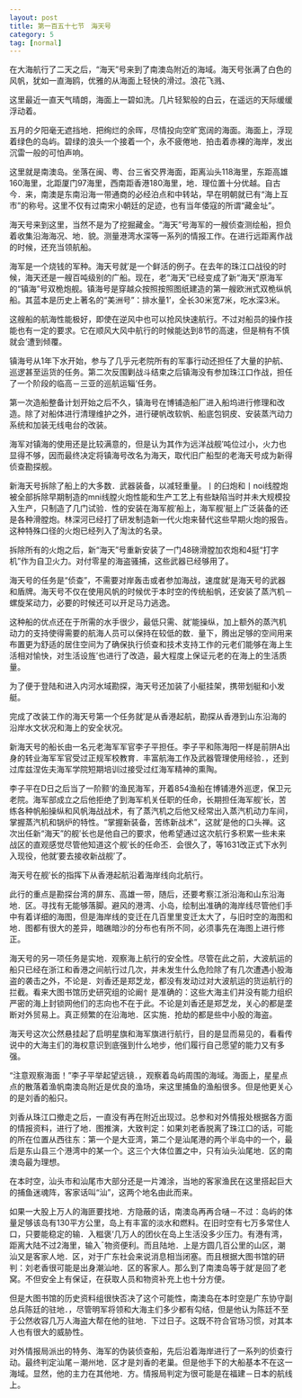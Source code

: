 ```yaml
---
layout: post
title: 第一百五十七节　海天号
category: 5
tag: [normal]
---
```


在大海航行了二天之后，“海天”号来到了南澳岛附近的海域。海天号张满了白色的风帆，犹如一直海鸥，优雅的从海面上轻快的滑过。浪花飞溅、

这里最近一直天气晴朗，海面上一碧如洗。几片轻絮般的白云，在遥远的天际缓缓浮动着。

五月的夕阳毫无遮挡地．把绚烂的余晖，尽情投向空旷宽阔的海面。海面上，浮现着绿色的岛屿。碧绿的浪头一个接着一个，永不疲倦地．拍击着赤裸的海岸，发出沉雷一般的可怕声响。

这里就是南澳岛。坐落在闽、粤、台三省交界海面，距离汕头118海里，东距高雄160海里，北距厦门97海里，西南距香港180海里，地．理位置十分优越。自古今．来，南澳是东南沿海一带通商的必经泊点和中转站，早在明朝就已有“海上互市”的称号。这里不仅有过南宋小朝廷的足迹，也有当年倭寇的所谓“藏金址”。

海天号来到这里，当然不是为了挖掘藏金。“海天”号海军的一艘侦查测绘船，担负着收集沿海海况、地．貌。测量港湾水深等一系列的情报工作。在进行远距离作战的时候，还充当领航船。

海军是一个烧钱的军种。海天号就′是一个鲜活的例子。在去年的珠江口战役的时候，海天还是一艘百吨级别的广船。现在，老“海天”已经变成了新“海天”原海军的“镇海”号双桅炮舰。镇海号是穿越众按照按照图纸建造的第一艘欧洲式双桅纵帆船。其蓝本是历史上著名的“美洲号”：排水量1’，全长30米宽7米，吃水深3米。

这艘船的航海性能极好，即使在逆风中也可以抢风快速航行。不过对船员的操作技能也有一定的要求。它在顺风大风中航行的时候能达到8节的高速，但是稍有不慎就会‘遭到倾覆。

镇海号从1年下水开始，参与了几乎元老院所有的军事行动还担任了大量的护航、巡逻甚至运货的任务。第二次反围剿战斗结束之后镇海没有参加珠江口作战，担任了一个阶段的临高－三亚的巡航运辎‘任务。

第一次造船整备计划开始之后不久，镇海号在博铺造船厂进入船坞进行修理和改造。除了对船体进行清理维护之外，进行硬帆改软帆、船底包铜皮、安装蒸汽动力系统和加装无线电台的改装。

海军对镇海的使用还是比较满意的，但是认为其作为远洋战舰′吨位过小，火力也显得不够，因而最终决定将镇海号改名为海天，取代旧广船型的老海天号成为新得侦查勘探舰。

新海天号拆除了船上的大多数．武器装备，以减轻重量。丨的臼炮和丨noi线膛炮被全部拆除早期制造的mni线膛火炮性能和生产工艺上有些缺陷当时并未大规模投入生产，只制造了几门试验．性的安装在海军舰′船上，海军舰′艇上广泛装备的还是各种滑膛炮。林深河已经打了研发制造新一代火炮来替代这些早期火炮的报告。这种特殊口径的火炮已经列入了淘汰的名录。

拆除所有的火炮之后，新“海天”号重新安装了一门48磅滑膛加农炮和4挺“打字机”作为自卫火力。对付零星的海盗骚捕，这些武器已经够用了。

海天号的任务是“侦查”，不需要对岸轰击或者参加海战，速度就′是海天号的武器和盾牌。海天号不仅在使用风帆的时候优于本时空的传统船帆，还安装了蒸汽机－螺旋桨动力，必要的时候还可以开足马力逃逸。

这种船的优点还在于所需的水手很少，最低只需、就′能操纵，加上额外的蒸汽机动力的支持使得需要的航海人员可以保持在较低的数．量下，腾出足够的空间用来布置更为舒适的居住空间为了确保执行侦查和技术支持工作的元老们能够在海上生活相对愉快，对生活设旌’也进行了改造，最大程度上保证元老的在海上的生活质量。

为了便于登陆和进入内河水域勘探，海天号还加装了小艇挂架，携带划艇和小发艇。

完成了改装工作的海天号第一个任务就′是从香港起航，勘探从香港到山东沿海的沿岸水文状况和海上的安全状况。

新海天号的船长由一名元老海军军官李子平担任。李子平和陈海阳一样是前阱A出身的转业海军军官受过正规军校教育．丰富航海工作及武器管理使用经验．，还到过库兹涅佐夫海军学院短期培训过接受过红海军精神的熏陶。

李子平在D日之后当了一阶颢‘的渔民海军，开着854渔船在博铺港外巡逻，保卫元老院。海军部成立之后他拒绝了到海军机关任职的任命，长期担任海军舰′长，苦练各种帆船操纵和风帆海战战术，有了蒸汽机之后他又经常出入蒸汽机动力车间，掌握蒸汽机和锅炉的特性。“掌握新装备，苦练新战术”，这就′是他的口头禅。这次出任新“海天”的舰′长也是他自己的要求，他希望通过这次航行多积累一些未来战区的直观感觉尽管他知道这个舰′长的任命丕．会很久了，等1631改正式下水列入现役，他就′要去接收新战舰′了。

海天号在舰′长的指挥下从香港起航沿着海岸线向北航行。

此行的重点是勘探台湾的屏东、高雄一带，随后，还要考察江浙沿海和山东沿海地．区。寻找有无能够落脚。避风的港湾、小岛，绘制出准确的海岸线尽管他们手中有着详细的海图，但是海岸线的变迁在几百里里变迁太大了，与旧时空的海图和地．图都有很大的差异，暗礁暗沙的分布也有所不同，必须事先在海图上进行修正。

海天号的另一项任务是实地．观察海上航行的安全性。尽管在此之前，大波航运的船只已经在浙江和香港之间航行过几次，并未发生什么危险除了有几次遭遇小股海盗的袭击之外，不论是．刘香还是郑芝龙，都没有发动过对大波航运的货运航行的拦截。看来大图书馆历史研究组的论阚忄是准确的：这些大海主们并没有能力组织严密的海上封锁网他们的志向也不在于此。不论是刘香还是郑芝龙，关心的都是垄断对外贸易上。真正频繁的在沿海地．区实施．抢劫的都是些中小股的海盗。

海天号这次公然悬挂起了启明星旗和海军旗进行航行，目的是显而易见的，看看传说中的大海主们的海权意识到底强到什么地步，他们履行自己愿望的能力又有多强。

“注意观察海面！”李子平举起望远镜．，观察着岛屿周围的海域。海面上，星星点点的散落着渔帆南澳岛附近是优良的渔场，来这里捕鱼的渔船很多。但是他更关心的是刘香的船只。

刘香从珠江口撤走之后，一直没有再在附近出现过。总参和对外情报处根据各方面的情报资料，进行了地．图推演，大致判定：如果刘老香脱离了珠江口的话，可能的所在位置从西往东：第一个是大亚湾，第二个是汕尾港的两个半岛中的一个，最后是东山县三个港湾中的某一个。这三个大体位置之中，只有汕头汕尾地．区的南澳岛最为理想。

在本时空，汕头市和汕尾市大部分还是一片滩涂，当地的客家渔民在这里搭起巨大的捕鱼迷魂阵，客家话叫“汕”，这两个地名由此而来。

如果一大股上万人的海匪要找地．方隐蔽的话，南澳岛再再合嗵－不过：岛屿的体量足够该岛有130平方公里，岛上有丰富的淡水和燃料。在旧时空有七万多常住人口，只要能稳定的输．入糍褒‘几万人的团伙在岛上生活没多少压力。有港有湾，距离大陆不过2海里，输入ˉ物资便利。而且陆地．上是方圆几百公里的山区，潮汕又是客家人地．区，对于广东社会来说消息相当闭塞。而且根据大图书馆的研判：刘老香很可能是出身潮汕地．区的客家人。那么到了南澳岛等于就′是回了老窝。不但安全上有保证，在获取人员和物资补充上也十分方便。

但是大图书馆的历史资料组很快否决了这个可能性，南澳岛在本时空是广东协守副总兵陈廷的驻地．，尽管明军将领和大海主们多少都有勾结，但是他认为陈廷不至于公然收容几万人海盗大帮在他的驻地．下过日子。这既不符合官场习惯，对其本人也有很大的威胁性。

对外情报局派出的特务、海军的伪装侦查船，先后沿着海岸进行了一系列的侦查行动。最终判定汕尾－潮州地．区才是刘香的老巢。但是他手下的大船基本不在这一海域。显然，他的主力在其他地．方。情报局判定为很可能是在福建－日本的航线上。